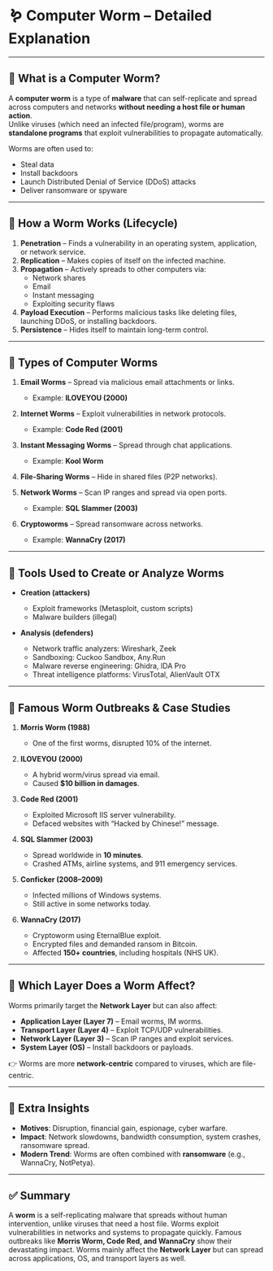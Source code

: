 # 🪱 Computer Worm – Detailed Explanation  

---

## 🔹 What is a Computer Worm?  
A **computer worm** is a type of **malware** that can self-replicate and spread across computers and networks **without needing a host file or human action**.  
Unlike viruses (which need an infected file/program), worms are **standalone programs** that exploit vulnerabilities to propagate automatically.  

Worms are often used to:  
- Steal data  
- Install backdoors  
- Launch Distributed Denial of Service (DDoS) attacks  
- Deliver ransomware or spyware  

---

## 🔹 How a Worm Works (Lifecycle)  
1. **Penetration** – Finds a vulnerability in an operating system, application, or network service.  
2. **Replication** – Makes copies of itself on the infected machine.  
3. **Propagation** – Actively spreads to other computers via:  
   - Network shares  
   - Email  
   - Instant messaging  
   - Exploiting security flaws  
4. **Payload Execution** – Performs malicious tasks like deleting files, launching DDoS, or installing backdoors.  
5. **Persistence** – Hides itself to maintain long-term control.  

---

## 🔹 Types of Computer Worms  
1. **Email Worms** – Spread via malicious email attachments or links.  
   - Example: **ILOVEYOU (2000)**  

2. **Internet Worms** – Exploit vulnerabilities in network protocols.  
   - Example: **Code Red (2001)**  

3. **Instant Messaging Worms** – Spread through chat applications.  
   - Example: **Kool Worm**  

4. **File-Sharing Worms** – Hide in shared files (P2P networks).  

5. **Network Worms** – Scan IP ranges and spread via open ports.  
   - Example: **SQL Slammer (2003)**  

6. **Cryptoworms** – Spread ransomware across networks.  
   - Example: **WannaCry (2017)**  

---

## 🔹 Tools Used to Create or Analyze Worms  
- **Creation (attackers)**  
  - Exploit frameworks (Metasploit, custom scripts)  
  - Malware builders (illegal)  

- **Analysis (defenders)**  
  - Network traffic analyzers: Wireshark, Zeek  
  - Sandboxing: Cuckoo Sandbox, Any.Run  
  - Malware reverse engineering: Ghidra, IDA Pro  
  - Threat intelligence platforms: VirusTotal, AlienVault OTX  

---

## 🔹 Famous Worm Outbreaks & Case Studies  
1. **Morris Worm (1988)**  
   - One of the first worms, disrupted 10% of the internet.  

2. **ILOVEYOU (2000)**  
   - A hybrid worm/virus spread via email.  
   - Caused **$10 billion in damages**.  

3. **Code Red (2001)**  
   - Exploited Microsoft IIS server vulnerability.  
   - Defaced websites with “Hacked by Chinese!” message.  

4. **SQL Slammer (2003)**  
   - Spread worldwide in **10 minutes**.  
   - Crashed ATMs, airline systems, and 911 emergency services.  

5. **Conficker (2008–2009)**  
   - Infected millions of Windows systems.  
   - Still active in some networks today.  

6. **WannaCry (2017)**  
   - Cryptoworm using EternalBlue exploit.  
   - Encrypted files and demanded ransom in Bitcoin.  
   - Affected **150+ countries**, including hospitals (NHS UK).  

---

## 🔹 Which Layer Does a Worm Affect?  
Worms primarily target the **Network Layer** but can also affect:  

- **Application Layer (Layer 7)** – Email worms, IM worms.  
- **Transport Layer (Layer 4)** – Exploit TCP/UDP vulnerabilities.  
- **Network Layer (Layer 3)** – Scan IP ranges and exploit services.  
- **System Layer (OS)** – Install backdoors or payloads.  

👉 Worms are more **network-centric** compared to viruses, which are file-centric.  

---

## 🔹 Extra Insights  
- **Motives**: Disruption, financial gain, espionage, cyber warfare.  
- **Impact**: Network slowdowns, bandwidth consumption, system crashes, ransomware spread.  
- **Modern Trend**: Worms are often combined with **ransomware** (e.g., WannaCry, NotPetya).  

---

## ✅ Summary  
A **worm** is a self-replicating malware that spreads without human intervention, unlike viruses that need a host file. Worms exploit vulnerabilities in networks and systems to propagate quickly. Famous outbreaks like **Morris Worm, Code Red, and WannaCry** show their devastating impact. Worms mainly affect the **Network Layer** but can spread across applications, OS, and transport layers as well.  